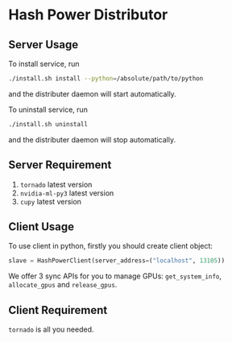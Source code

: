 # Hash Power Distributor

## Server Usage

To install service, run

```sh
./install.sh install --python=/absolute/path/to/python
```

and the distributer daemon will start automatically. 

To uninstall service, run

```sh
./install.sh uninstall
```

and the distributer daemon will stop automatically. 

## Server Requirement

1. `tornado` latest version
2. `nvidia-ml-py3` latest version
3. `cupy` latest version

## Client Usage

To use client in python, firstly you should create client object:

```python
slave = HashPowerClient(server_address=("localhost", 13105))
```

We offer 3 sync APIs for you to manage GPUs:
`get_system_info`, `allocate_gpus` and `release_gpus`.

## Client Requirement

`tornado` is all you needed.
